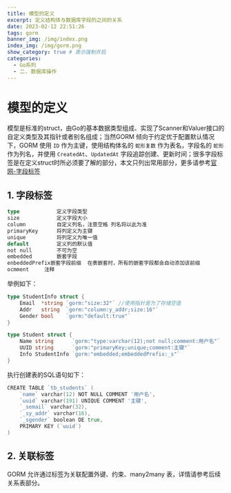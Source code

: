 ```yaml
---
title: 模型的定义
excerpt: 定义结构体与数据库字段的之间的关系
date: 2023-02-12 22:51:26
tags: gorm
banner_img: /img/index.png
index_img: /img/gorm.png
show_category: true # 表示强制开启
categories:
  - Go系列
  - 二. 数据库操作 
---
```

# 模型的定义

模型是标准的struct，由Go的基本数据类型组成、实现了Scanner和Valuer接口的自定义类型及其指针或者别名组成；当然GORM 倾向于约定优于配置默认情况下，GORM 使用 `ID` 作为主键，使用结构体名的 `蛇形复数` 作为表名，字段名的 `蛇形` 作为列名，并使用 `CreatedAt`、`UpdatedAt` 字段追踪创建、更新时间；很多字段标签是在定义struct时所必须要了解的部分，本文只列出常用部分，更多请参考[官网-字段标签](https://gorm.io/zh_CN/docs/models.html#%E5%AD%97%E6%AE%B5%E6%A0%87%E7%AD%BE)

## 1. 字段标签

```go
type 			定义字段类型
size 			定义字段大小
column			自定义列名，注意空格 列名将以此为准
primaryKey		将列定义为主键
unique			将列定义为唯一值
default		    定义列的默认值
not null		不可为空
embedded		嵌套字段
enbeddedPrefix嵌套字段前缀  在表嵌套时，所有的嵌套字段都会自动添加该前缀
ocmment		注释
```

举例如下：

```go
type StudentInfo struct {
	Email  *string `gorm:"size:32"` //使用指针是为了存储空值
	Addr   string  `gorm:"column:y_addr;size:16"`
	Gender bool    `gorm:"default:true"`
}

type Student struct {
	Name string      `gorm:"type:varchar(12);not null;comment:用户名"`
	UUID string      `gorm:"primaryKey;unique;comment:主键"`
	Info StudentInfo `gorm:"embedded;embeddedPrefix:_s"`
}
```

执行创建表的SQL语句如下：

```go
CREATE TABLE `tb_students` (
	`name` varchar(12) NOT NULL COMMENT '用户名',
	`uuid` varchar(191) UNIQUE COMMENT '主键',
	`_semail` varchar(32),
	`_sy_addr` varchar(16),
	`_sgender` boolean DE true,
	PRIMARY KEY (`uuid`)
)
```

## 2. 关联标签
GORM 允许通过标签为关联配置外键、约束、many2many 表，详情请参考后续关系表部分。